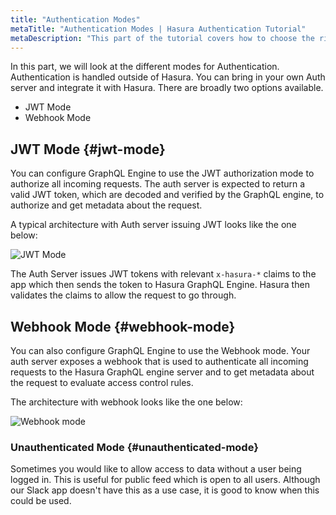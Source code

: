 ```yaml
---
title: "Authentication Modes"
metaTitle: "Authentication Modes | Hasura Authentication Tutorial"
metaDescription: "This part of the tutorial covers how to choose the right auth mode"
---
```


In this part, we will look at the different modes for Authentication. Authentication is handled outside of Hasura. You can bring in your own Auth server and integrate it with Hasura. There are broadly two options available.

- JWT Mode
- Webhook Mode

## JWT Mode {#jwt-mode}

You can configure GraphQL Engine to use the JWT authorization mode to authorize all incoming requests. The auth server is expected to return a valid JWT token, which are decoded and verified by the GraphQL engine, to authorize and get metadata about the request.

A typical architecture with Auth server issuing JWT looks like the one below:

![JWT Mode](https://graphql-engine-cdn.hasura.io/learn-hasura/assets/graphql-hasura-authentication/jwt-mode.png)

The Auth Server issues JWT tokens with relevant `x-hasura-*` claims to the app which then sends the token to Hasura GraphQL Engine. Hasura then validates the claims to allow the request to go through.

## Webhook Mode {#webhook-mode}

You can also configure GraphQL Engine to use the Webhook mode. Your auth server exposes a webhook that is used to authenticate all incoming requests to the Hasura GraphQL engine server and to get metadata about the request to evaluate access control rules.

The architecture with webhook looks like the one below:

![Webhook mode](https://graphql-engine-cdn.hasura.io/learn-hasura/assets/graphql-hasura-authentication/webhook-mode.png)

### Unauthenticated Mode {#unauthenticated-mode}

Sometimes you would like to allow access to data without a user being logged in. This is useful for public feed which is open to all users. Although our Slack app doesn't have this as a use case, it is good to know when this could be used.

